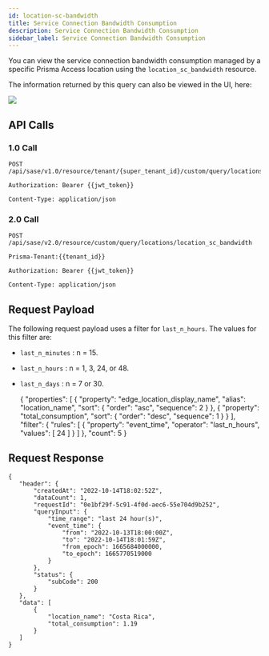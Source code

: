 ```yaml
---
id: location-sc-bandwidth
title: Service Connection Bandwidth Consumption
description: Service Connection Bandwidth Consumption
sidebar_label: Service Connection Bandwidth Consumption
---
```


You can view the service connection bandwidth consumption managed by a specific Prisma Access location
using the `location_sc_bandwidth` resource.

The information returned by this query can also be viewed in the UI, here:

![](/access/img/location-sc-bw.png)

## API Calls

### 1.0 Call

    POST /api/sase/v1.0/resource/tenant/{super_tenant_id}/custom/query/locations/location_sc_bandwidth

    Authorization: Bearer {{jwt_token}}
    
    Content-Type: application/json

### 2.0 Call

    POST /api/sase/v2.0/resource/custom/query/locations/location_sc_bandwidth

    Prisma-Tenant:{{tenant_id}}

    Authorization: Bearer {{jwt_token}}
    
    Content-Type: application/json


## Request Payload

The following request payload uses a filter for `last_n_hours`. The values for this filter are:

* `last_n_minutes` : n = 15.
* `last_n_hours` : n = 1, 3, 24, or 48.
* `last_n_days` : n = 7 or 30.


    {
         "properties": [
           {
             "property": "edge_location_display_name",
             "alias": "location_name",
             "sort": {
               "order": "asc",
               "sequence": 2
             }
           },
           {
             "property": "total_consumption",
             "sort": {
               "order": "desc",
               "sequence": 1
             }
           }
         ],
         "filter": {
           "rules": [
             {
               "property": "event_time",
               "operator": "last_n_hours",
               "values": [
                 24
               ]
             }
           ]
         },
         "count": 5
    }


## Request Response
  
    {
       "header": {
           "createdAt": "2022-10-14T18:02:52Z",
           "dataCount": 1,
           "requestId": "0e1bf29f-5c91-4f0d-aec6-55e704d9b252",
           "queryInput": {
               "time_range": "last 24 hour(s)",
               "event_time": {
                   "from": "2022-10-13T18:00:00Z",
                   "to": "2022-10-14T18:01:59Z",
                   "from_epoch": 1665684000000,
                   "to_epoch": 1665770519000
               }
           },
           "status": {
               "subCode": 200
           }
       },
       "data": [
           {
               "location_name": "Costa Rica",
               "total_consumption": 1.19
           }
       ]
    }

